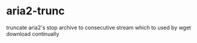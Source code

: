 aria2-trunc
===========

truncate aria2's stop archive to consecutive stream which to used by wget download continually